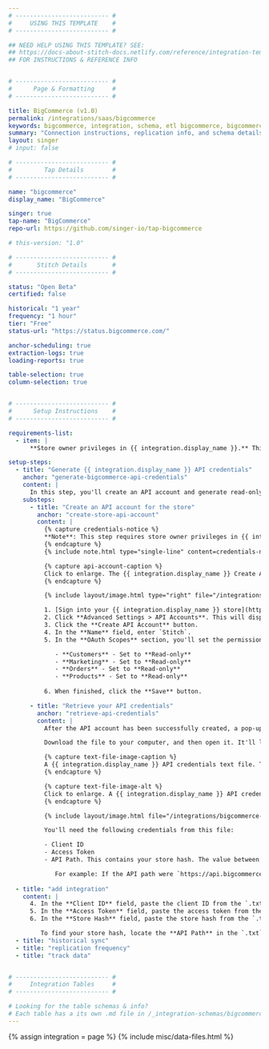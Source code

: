 ```yaml
---
# -------------------------- #
#     USING THIS TEMPLATE    #
# -------------------------- #

## NEED HELP USING THIS TEMPLATE? SEE:
## https://docs-about-stitch-docs.netlify.com/reference/integration-templates/saas/
## FOR INSTRUCTIONS & REFERENCE INFO


# -------------------------- #
#      Page & Formatting     #
# -------------------------- #

title: BigCommerce (v1.0)
permalink: /integrations/saas/bigcommerce
keywords: bigcommerce, integration, schema, etl bigcommerce, bigcommerce etl, bigcommerce schema
summary: "Connection instructions, replication info, and schema details for Stitch's BigCommerce integration."
layout: singer
# input: false

# -------------------------- #
#         Tap Details        #
# -------------------------- #

name: "bigcommerce"
display_name: "BigCommerce"

singer: true 
tap-name: "BigCommerce"
repo-url: https://github.com/singer-io/tap-bigcommerce

# this-version: "1.0"

# -------------------------- #
#       Stitch Details       #
# -------------------------- #

status: "Open Beta"
certified: false

historical: "1 year"
frequency: "1 hour"
tier: "Free"
status-url: "https://status.bigcommerce.com/"

anchor-scheduling: true
extraction-logs: true
loading-reports: true

table-selection: true
column-selection: true


# -------------------------- #
#      Setup Instructions    #
# -------------------------- #

requirements-list:
  - item: |
      **Store owner privileges in {{ integration.display_name }}.** This is required to create an API account, which will generate {{ integration.display_name }} API credentials. In {{ integration.display_name }}, [only store owners can create API accounts](https://developer.bigcommerce.com/api-docs/getting-started/authentication){:target="new"}.

setup-steps:
  - title: "Generate {{ integration.display_name }} API credentials"
    anchor: "generate-bigcommerce-api-credentials"
    content: |
      In this step, you'll create an API account and generate read-only API credentials for the {{ integration.display_name }} store you want to connect to Stitch.
    substeps:
      - title: "Create an API account for the store"
        anchor: "create-store-api-account"
        content: |
          {% capture credentials-notice %}
          **Note**: This step requires store owner privileges in {{ integration.display_name }}.
          {% endcapture %}
          {% include note.html type="single-line" content=credentials-notice %}

          {% capture api-account-caption %}
          Click to enlarge. The {{ integration.display_name }} Create API Account page, with required permissions highlighted.
          {% endcapture %}

          {% include layout/image.html type="right" file="/integrations/bigcommerce-api-permissions.png" max-width="350" alt=api-account-caption enlarge=true %}

          1. [Sign into your {{ integration.display_name }} store](https://login.bigcommerce.com/login){:target="new"} as the store owner.
          2. Click **Advanced Settings > API Accounts**. This will display the Store API Accounts page.
          3. Click the **Create API Account** button.
          4. In the **Name** field, enter `Stitch`.
          5. In the **OAuth Scopes** section, you'll set the permissions that Stitch has. Define the following fields:

             - **Customers** - Set to **Read-only**
             - **Marketing** - Set to **Read-only**
             - **Orders** - Set to **Read-only**
             - **Products** - Set to **Read-only**
             
          6. When finished, click the **Save** button.

      - title: "Retrieve your API credentials"
        anchor: "retrieve-api-credentials"
        content: |
          After the API account has been successfully created, a pop-up will display and you'll be prompted to download a `.txt` file containing the API credentials. **If you aren't prompted to download the `.txt` file or you encounter other issues**, [contact {{ integration.display_name }} support](https://support.bigcommerce.com/s/){:target="new"}.

          Download the file to your computer, and then open it. It'll look similar to the following:

          {% capture text-file-image-caption %}
          A {{ integration.display_name }} API credentials text file. The highlighted portion of the API path is the store hash.
          {% endcapture %}

          {% capture text-file-image-alt %}
          Click to enlarge. A {{ integration.display_name }} API credentials text file. The store has portion of the API path is highlighted.
          {% endcapture %}

          {% include layout/image.html file="/integrations/bigcommerce-api-text-file.png" alt=text-file-image-alt caption=text-file-image-caption enlarge=true %}

          You'll need the following credentials from this file:

          - Client ID
          - Access Token
          - API Path. This contains your store hash. The value between `stores/` and `/v3/` in the API path is your store hash - this is highlighted in the image above.

             For example: If the API path were `https://api.bigcommerce.com/stores/123456/v3/`, the store hash would be `123456`.
      
  - title: "add integration"
    content: |
      4. In the **Client ID** field, paste the client ID from the `.txt` file you opened in [Step 1.2](#retrieve-api-credentials).
      5. In the **Access Token** field, paste the access token from the `.txt` file you opened in [Step 1.2](#retrieve-api-credentials).
      6. In the **Store Hash** field, paste the store hash from the `.txt` file you opened in [Step 1.2](#retrieve-api-credentials).

         To find your store hash, locate the **API Path** in the `.txt` file. The value between `stores/` and `/v3/` in the API path is your store hash. For example: If the API path were `https://api.bigcommerce.com/stores/123456/v3/`, the store hash would be `123456`.
  - title: "historical sync"
  - title: "replication frequency"
  - title: "track data"


# -------------------------- #
#     Integration Tables     #
# -------------------------- #

# Looking for the table schemas & info?
# Each table has a its own .md file in /_integration-schemas/bigcommerce
---
```

{% assign integration = page %}
{% include misc/data-files.html %}